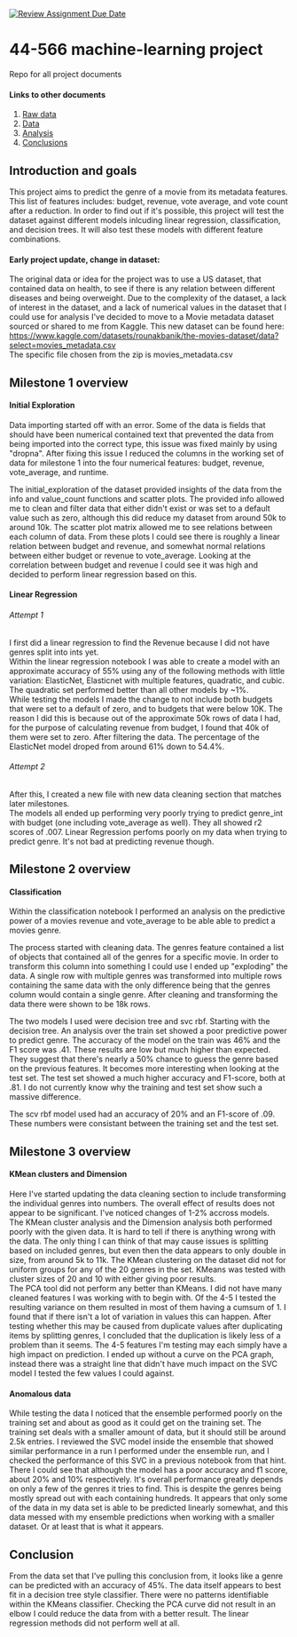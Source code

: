 [![Review Assignment Due Date](https://classroom.github.com/assets/deadline-readme-button-24ddc0f5d75046c5622901739e7c5dd533143b0c8e959d652212380cedb1ea36.svg)](https://classroom.github.com/a/7lKBcjfN)
# 44-566 machine-learning project
Repo for all project documents  

#### Links to other documents
1. [Raw data](RAW_DATA.md)
2. [Data](DATA.md)
3. [Analysis](ANALYSIS.md)
4. [Conclusions](CONCLUSIONS.md)

## Introduction and goals
This project aims to predict the genre of a movie from its metadata features. This list of features includes: budget, revenue, vote average, and vote count after a reduction. In order to find out if it's possible, this project will test the dataset against different models inlcuding linear regression, classification, and decision trees. It will also test these models with different feature combinations.

#### Early project update, change in dataset:
The original data or idea for the project was to use a US dataset, that contained data on health, to see if there is any relation between different diseases and being overweight. Due to the complexity of the dataset, a lack of interest in the dataset, and a lack of numerical values in the dataset that I could use for analysis I've decided to move to a Movie metadata dataset sourced or shared to me from Kaggle.
This new dataset can be found here: https://www.kaggle.com/datasets/rounakbanik/the-movies-dataset/data?select=movies_metadata.csv  
The specific file chosen from the zip is movies_metadata.csv  

## Milestone 1 overview
#### Initial Exploration
Data importing started off with an error. Some of the data is fields that should have been numerical contained text that prevented the data from being imported into the correct type, this issue was fixed mainly by using "dropna". After fixing this issue I reduced the columns in the working set of data for milestone 1 into the four numerical features: budget, revenue, vote_average, and runtime.  
  
The initial_exploration of the dataset provided insights of the data from the info and value_count functions and scatter plots. The provided info allowed me to clean and filter data that either didn't exist or was set to a default value such as zero, although this did reduce my dataset from around 50k to around 10k. The scatter plot matrix allowed me to see relations between each column of data. From these plots I could see there is roughly a linear relation between budget and revenue, and somewhat normal relations between either budget or revenue to vote_average. Looking at the correlation between budget and revenue I could see it was high and decided to perform linear regression based on this.  

#### Linear Regression
###### Attempt 1
I first did a linear regression to find the Revenue because I did not have genres split into ints yet.  
Within the linear regression notebook I was able to create a model with an approximate accuracy of 55% using any of the following methods with little variation: ElasticNet, Elasticnet with multiple features, quadratic, and cubic. The quadratic set performed better than all other models by ~1%.  
While testing the models I made the change to not include both budgets that were set to a default of zero, and to budgets that were below 10K. The reason I did this is because out of the approximate 50k rows of data I had, for the purpose of calculating revenue from budget, I found that 40k of them were set to zero. After filtering the data. The percentage of the ElasticNet model droped from around 61% down to 54.4%.  

###### Attempt 2
After this, I created a new file with new data cleaning section that matches later milestones.  
The models all ended up performing very poorly trying to predict genre_int with budget (one including vote_average as well). They all showed r2 scores of .007. Linear Regression perfoms poorly on my data when trying to predict genre. It's not bad at predicting revenue though.  

## Milestone 2 overview
#### Classification
Within the classification notebook I performed an analysis on the predictive power of a movies revenue and vote_average to be able able to predict a movies genre.  

The process started with cleaning data. The genres feature contained a list of objects that contained all of the genres for a specific movie. In order to transform this column into something I could use I ended up "exploding" the data. A single row with multiple genres was transformed into multiple rows containing the same data with the only difference being that the genres column would contain a single genre. After cleaning and transforming the data there were shown to be 18k rows. 

The two models I used were decision tree and svc rbf. Starting with the decision tree. An analysis over the train set showed a poor predictive power to predict genre. The accuracy of the model on the train was 46% and the F1 score was .41. These results are low but much higher than expected. They suggest that there's nearly a 50% chance to guess the genre based on the previous features. It becomes more interesting when looking at the test set. The test set showed a much higher accuracy and F1-score, both at .81. I do not currently know why the training and test set show such a massive difference.  

The scv rbf model used had an accuracy of 20% and an F1-score of .09. These numbers were consistant between the training set and the test set.  

## Milestone 3 overview
#### KMean clusters and Dimension
Here I've started updating the data cleaning section to include transforming the individual genres into numbers. The overall effect of results does not appear to be significant. I've noticed changes of 1-2% accross models.  
The KMean cluster analysis and the Dimension analysis both performed poorly with the given data. It is hard to tell if there is anything wrong with the data. The only thing I can think of that may cause issues is splitting based on included genres, but even then the data appears to only double in size, from around 5k to 11k. The KMean clustering on the dataset did not for uniform groups for any of the 20 genres in the set. KMeans was tested with cluster sizes of 20 and 10 with either giving poor results.  
The PCA tool did not perform any better than KMeans. I did not have many cleaned features I was working with to begin with. Of the 4-5 I tested the resulting variance on them resulted in most of them having a cumsum of 1. I found that if there isn't a lot of variation in values this can happen. After testing whether this may be caused from duplicate values after duplicating items by splitting genres, I concluded that the duplication is likely less of a problem than it seems. The 4-5 features I'm testing may each simply have a high impact on prediction. I ended up without a curve on the PCA graph, instead there was a straight line that didn't have much impact on the SVC model I tested the few values I could against.

#### Anomalous data
While testing the data I noticed that the ensemble performed poorly on the training set and about as good as it could get on the training set. The training set deals with a smaller amount of data, but it should still be around 2.5k entries. I reviewed the SVC model inside the ensemble that showed similar performance in a run I performed under the ensemble run, and I checked the performance of this SVC in a previous notebook from that hint. There I could see that although the model has a poor accuracy and f1 score, about 20% and 10% respectively. It's overall performance greatly depends on only a few of the genres it tries to find. This is despite the genres being mostly spread out with each containing hundreds. It appears that only some of the data in my data set is able to be predicted linearly somewhat, and this data messed with my ensemble predictions when working with a smaller dataset. Or at least that is what it appears.

## Conclusion
From the data set that I've pulling this conclusion from, it looks like a genre can be predicted with an accuracy of 45%. The data itself appears to best fit in a decision tree style classifier. There were no patterns identifiable within the KMeans classifier. Checking the PCA curve did not result in an elbow I could reduce the data from with a better result. The linear regression methods did not perform well at all.